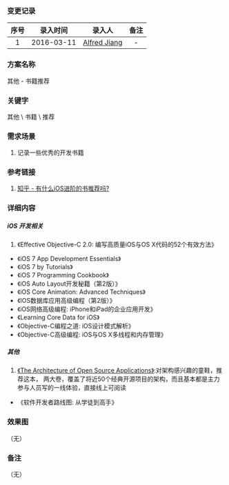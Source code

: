 ### 变更记录

| 序号 | 录入时间 | 录入人 | 备注 |
|:--------:|:--------:|:--------:|:--------:|
| 1 | 2016-03-11 | [Alfred Jiang](https://github.com/viktyz) | - |

### 方案名称

其他 - 书籍推荐

### 关键字

其他 \ 书籍 \ 推荐

### 需求场景

1. 记录一些优秀的开发书籍

### 参考链接

1. [知乎 - 有什么iOS进阶的书推荐吗?](http://www.zhihu.com/question/28491905?sort=created)

### 详细内容

##### iOS 开发相关

1. 《Effective Objective-C 2.0: 编写高质量iOS与OS X代码的52个有效方法》
* 《iOS 7 App Development Essentials》
* 《iOS 7 by Tutorials》
* 《iOS 7 Programming Cookbook》
* 《iOS Auto Layout开发秘籍（第2版）》
* 《iOS Core Animation: Advanced Techniques》
* 《IOS数据库应用高级编程（第2版）》
* 《iOS网络高级编程: iPhone和iPad的企业应用开发》
* 《Learning Core Data for iOS》
* 《Objective-C编程之道: iOS设计模式解析》
* 《Objective-C高级编程: iOS与OS X多线程和内存管理》


##### 其他

1. [《The Architecture of Open Source Applications》](http://www.aosabook.org/en/index.html):对架构感兴趣的童鞋，推荐这本， 两大卷，覆盖了将近50个经典开源项目的架构，而且基本都是主力参与人员写的一线体验，直接线上可阅读
* 《软件开发者路线图: 从学徒到高手》


### 效果图
（无）

### 备注
（无）
